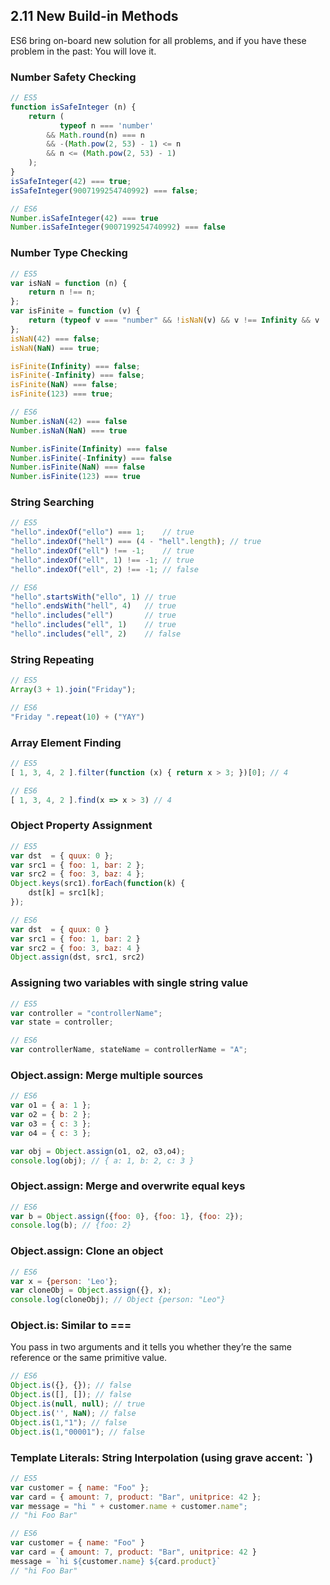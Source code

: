## 2.11 New Build-in Methods

ES6 bring on-board new solution for all problems, and if you have these problem in the past: You will love it.

### Number Safety Checking
```javascript
// ES5
function isSafeInteger (n) {
    return (
           typeof n === 'number'
        && Math.round(n) === n
        && -(Math.pow(2, 53) - 1) <= n
        && n <= (Math.pow(2, 53) - 1)
    );
}
isSafeInteger(42) === true;
isSafeInteger(9007199254740992) === false;
```

```javascript
// ES6
Number.isSafeInteger(42) === true
Number.isSafeInteger(9007199254740992) === false
```

### Number Type Checking
```javascript
// ES5
var isNaN = function (n) {
    return n !== n;
};
var isFinite = function (v) {
    return (typeof v === "number" && !isNaN(v) && v !== Infinity && v !== -Infinity);
};
isNaN(42) === false;
isNaN(NaN) === true;

isFinite(Infinity) === false;
isFinite(-Infinity) === false;
isFinite(NaN) === false;
isFinite(123) === true;
```

```javascript
// ES6
Number.isNaN(42) === false
Number.isNaN(NaN) === true

Number.isFinite(Infinity) === false
Number.isFinite(-Infinity) === false
Number.isFinite(NaN) === false
Number.isFinite(123) === true
```

### String Searching
```javascript
// ES5
"hello".indexOf("ello") === 1;    // true
"hello".indexOf("hell") === (4 - "hell".length); // true
"hello".indexOf("ell") !== -1;    // true
"hello".indexOf("ell", 1) !== -1; // true
"hello".indexOf("ell", 2) !== -1; // false
```

```javascript
// ES6
"hello".startsWith("ello", 1) // true
"hello".endsWith("hell", 4)   // true
"hello".includes("ell")       // true
"hello".includes("ell", 1)    // true
"hello".includes("ell", 2)    // false
```

### String Repeating
```javascript
// ES5
Array(3 + 1).join("Friday");
```

```javascript
// ES6
"Friday ".repeat(10) + ("YAY")
```

### Array Element Finding
```javascript
// ES5
[ 1, 3, 4, 2 ].filter(function (x) { return x > 3; })[0]; // 4
```

```javascript
// ES6
[ 1, 3, 4, 2 ].find(x => x > 3) // 4
```

### Object Property Assignment
```javascript
// ES5
var dst  = { quux: 0 };
var src1 = { foo: 1, bar: 2 };
var src2 = { foo: 3, baz: 4 };
Object.keys(src1).forEach(function(k) {
    dst[k] = src1[k];
});
```

```javascript
// ES6
var dst  = { quux: 0 }
var src1 = { foo: 1, bar: 2 }
var src2 = { foo: 3, baz: 4 }
Object.assign(dst, src1, src2)
```

### Assigning two variables with single string value
```javascript
// ES5
var controller = "controllerName";
var state = controller;
```

```javascript
// ES6
var controllerName, stateName = controllerName = "A";
```


### Object.assign: Merge multiple sources
```javascript
// ES6
var o1 = { a: 1 };
var o2 = { b: 2 };
var o3 = { c: 3 };
var o4 = { c: 3 };

var obj = Object.assign(o1, o2, o3,o4);
console.log(obj); // { a: 1, b: 2, c: 3 }
```

### Object.assign: Merge and overwrite equal keys
```javascript
// ES6
var b = Object.assign({foo: 0}, {foo: 1}, {foo: 2});
console.log(b); // {foo: 2}
```

### Object.assign: Clone an object
```javascript
// ES6
var x = {person: 'Leo'};
var cloneObj = Object.assign({}, x);
console.log(cloneObj); // Object {person: "Leo"}
```

### Object.is: Similar to === 
You pass in two arguments and it tells you whether they’re the same reference or the same primitive value.
```javascript
// ES6
Object.is({}, {}); // false
Object.is([], []); // false
Object.is(null, null); // true
Object.is('', NaN); // false
Object.is(1,"1"); // false
Object.is(1,"00001"); // false
```


### Template Literals: String Interpolation (using grave accent: `) 
```javascript
// ES5
var customer = { name: "Foo" };
var card = { amount: 7, product: "Bar", unitprice: 42 };
var message = "hi " + customer.name + customer.name";
// "hi Foo Bar"
```

```javascript
// ES6
var customer = { name: "Foo" }
var card = { amount: 7, product: "Bar", unitprice: 42 }
message = `hi ${customer.name} ${card.product}`
// "hi Foo Bar"
```
